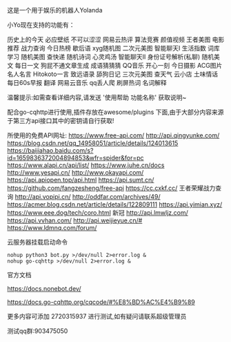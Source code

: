这是一个用于娱乐的机器人Yolanda

小Yo现在支持的功能有：

历史上的今天
必应壁纸
不可以涩涩
网易云热评
算法竞赛
颜值视频
王者美图
电影推荐
战力查询
今日热榜
歇后语
xyg随机图
二次元美图
智能聊天Ⅰ
生活指数
词库学习
随机美图
查快递
随机诗词
心灵鸡汤
智能聊天Ⅱ
身份证号解析(私聊)
随机美文
每日一文
狗屁不通文章生成
成语猜猜猜
QQ音乐
开心一刻
今日摄影
ACG图片
名人名言
Hitokoto一言
致远语录
舔狗日记
三次元美图
查天气
云小店
土味情话
每日60s早报
翻译
网易云音乐
qq丢人爬
刷屏热词
名词解释

温馨提示:如需查看详细内容,请发送 '使用帮助 功能名称' 获取说明~ 

配合go-cqhttp进行使用,插件存放在awesome/plugins 下面,由于大部分内容来源于第三方api接口其中的密钥请自行获取!

所使用的免费API网址:
https://www.free-api.com/
http://api.qingyunke.com/
https://blog.csdn.net/qq_14958051/article/details/124013615
https://baijiahao.baidu.com/s?id=1659836372004894853&wfr=spider&for=pc
https://www.alapi.cn/api/list/
https://www.juhe.cn/docs
http://www.yesapi.cn/
http://www.okayapi.com/
https://api.apiopen.top/api.html
https://api.sumt.cn/
https://github.com/fangzesheng/free-api
https://cc.cxkf.cc/    王者荣耀战力查询
http://api.vopipi.cn/
http://oddfar.com/archives/49/
https://acmer.blog.csdn.net/article/details/122809111
https://api.yimian.xyz/   https://www.eee.dog/tech/coro.html 新冠
http://api.lmwljz.com/
https://api.vvhan.com/
http://api.weijieyue.cn/#
https://www.ldmnq.com/forum/

云服务器挂载启动命令

```
nohup python3 bot.py >/dev/null 2>error.log &
nohup go-cqhttp >/dev/null 2>error.log &
```

官方文档

https://docs.nonebot.dev/ 

https://docs.go-cqhttp.org/cqcode/#%E8%BD%AC%E4%B9%89

更多内容可添加 2720315937 进行测试,如有疑问请联系超级管理员

测试qq群:903475050